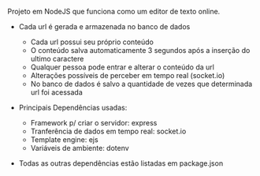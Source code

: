 Projeto em NodeJS que funciona como um editor de texto online.
- Cada url é gerada e armazenada no banco de dados
  - Cada url possui seu próprio conteúdo
  - O conteúdo salva automaticamente 3 segundos após a inserção do ultimo caractere
  - Qualquer pessoa pode entrar e alterar o conteúdo da url
  - Alterações possíveis de perceber em tempo real (socket.io)
  - No banco de dados é salvo a quantidade de vezes que determinada url foi acessada

- Principais Dependências usadas:
  * Framework p/ criar o servidor: express
  * Tranferência de dados em tempo real: socket.io
  * Template engine: ejs
  * Variáveis de ambiente: dotenv
  
- Todas as outras dependências estão listadas em package.json
